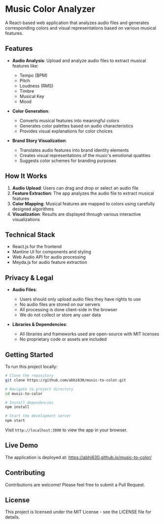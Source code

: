 # Music Color Analyzer

A React-based web application that analyzes audio files and generates corresponding colors and visual representations based on various musical features.

## Features

- **Audio Analysis**: Upload and analyze audio files to extract musical features like:
  - Tempo (BPM)
  - Pitch
  - Loudness (RMS)
  - Timbre
  - Musical Key
  - Mood

- **Color Generation**:
  - Converts musical features into meaningful colors
  - Generates color palettes based on audio characteristics
  - Provides visual explanations for color choices

- **Brand Story Visualization**:
  - Translates audio features into brand identity elements
  - Creates visual representations of the music's emotional qualities
  - Suggests color schemes for branding purposes

## How It Works

1. **Audio Upload**: Users can drag and drop or select an audio file
2. **Feature Extraction**: The app analyzes the audio file to extract musical features
3. **Color Mapping**: Musical features are mapped to colors using carefully designed algorithms
4. **Visualization**: Results are displayed through various interactive visualizations

## Technical Stack

- React.js for the frontend
- Mantine UI for components and styling
- Web Audio API for audio processing
- Meyda.js for audio feature extraction

## Privacy & Legal

- **Audio Files**: 
  - Users should only upload audio files they have rights to use
  - No audio files are stored on our servers
  - All processing is done client-side in the browser
  - We do not collect or store any user data

- **Libraries & Dependencies**:
  - All libraries and frameworks used are open-source with MIT licenses
  - No proprietary code or assets are included

## Getting Started

To run this project locally:

```bash
# Clone the repository
git clone https://github.com/abhi630/music-to-color.git

# Navigate to project directory
cd music-to-color

# Install dependencies
npm install

# Start the development server
npm start
```

Visit `http://localhost:3000` to view the app in your browser.

## Live Demo

The application is deployed at: https://abhi630.github.io/music-to-color/

## Contributing

Contributions are welcome! Please feel free to submit a Pull Request.

## License

This project is licensed under the MIT License - see the LICENSE file for details.
